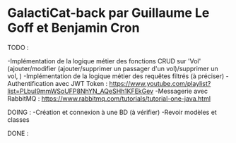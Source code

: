 # GalactiCat-back par Guillaume Le Goff et Benjamin Cron 

TODO :

-Implémentation de la logique métier des fonctions CRUD sur 'Vol' (ajouter/modifier (ajouter/supprimer un passager d'un vol)/supprimer un vol, )
-Implémentation de la logique métier des requêtes filtrés (à préciser)
-Authentification avec JWT Token : https://www.youtube.com/playlist?list=PLbuI9mmWSoUFP8NhYN_AQeSHh1KFEkGev
-Messagerie avec RabbitMQ : https://www.rabbitmq.com/tutorials/tutorial-one-java.html

DOING :
-Création et connexion à une BD (à vérifier)
-Revoir modèles et classes 

DONE :
